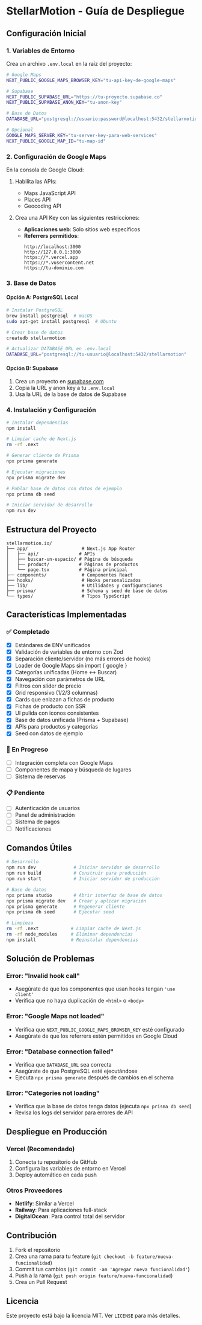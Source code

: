 # StellarMotion - Guía de Despliegue

## Configuración Inicial

### 1. Variables de Entorno

Crea un archivo `.env.local` en la raíz del proyecto:

```bash
# Google Maps
NEXT_PUBLIC_GOOGLE_MAPS_BROWSER_KEY="tu-api-key-de-google-maps"

# Supabase
NEXT_PUBLIC_SUPABASE_URL="https://tu-proyecto.supabase.co"
NEXT_PUBLIC_SUPABASE_ANON_KEY="tu-anon-key"

# Base de Datos
DATABASE_URL="postgresql://usuario:password@localhost:5432/stellarmotion"

# Opcional
GOOGLE_MAPS_SERVER_KEY="tu-server-key-para-web-services"
NEXT_PUBLIC_GOOGLE_MAP_ID="tu-map-id"
```

### 2. Configuración de Google Maps

En la consola de Google Cloud:

1. Habilita las APIs:
   - Maps JavaScript API
   - Places API
   - Geocoding API

2. Crea una API Key con las siguientes restricciones:
   - **Aplicaciones web**: Solo sitios web específicos
   - **Referrers permitidos**:
     ```
     http://localhost:3000
     http://127.0.0.1:3000
     https://*.vercel.app
     https://*.vusercontent.net
     https://tu-dominio.com
     ```

### 3. Base de Datos

#### Opción A: PostgreSQL Local
```bash
# Instalar PostgreSQL
brew install postgresql  # macOS
sudo apt-get install postgresql  # Ubuntu

# Crear base de datos
createdb stellarmotion

# Actualizar DATABASE_URL en .env.local
DATABASE_URL="postgresql://tu-usuario@localhost:5432/stellarmotion"
```

#### Opción B: Supabase
1. Crea un proyecto en [supabase.com](https://supabase.com)
2. Copia la URL y anon key a tu `.env.local`
3. Usa la URL de la base de datos de Supabase

### 4. Instalación y Configuración

```bash
# Instalar dependencias
npm install

# Limpiar cache de Next.js
rm -rf .next

# Generar cliente de Prisma
npx prisma generate

# Ejecutar migraciones
npx prisma migrate dev

# Poblar base de datos con datos de ejemplo
npx prisma db seed

# Iniciar servidor de desarrollo
npm run dev
```

## Estructura del Proyecto

```
stellarmotion.io/
├── app/                    # Next.js App Router
│   ├── api/               # APIs
│   ├── buscar-un-espacio/ # Página de búsqueda
│   ├── product/           # Páginas de productos
│   └── page.tsx           # Página principal
├── components/             # Componentes React
├── hooks/                  # Hooks personalizados
├── lib/                    # Utilidades y configuraciones
├── prisma/                 # Schema y seed de base de datos
└── types/                  # Tipos TypeScript
```

## Características Implementadas

### ✅ Completado
- [x] Estándares de ENV unificados
- [x] Validación de variables de entorno con Zod
- [x] Separación cliente/servidor (no más errores de hooks)
- [x] Loader de Google Maps sin import { google }
- [x] Categorías unificadas (Home ↔ Buscar)
- [x] Navegación con parámetros de URL
- [x] Filtros con slider de precio
- [x] Grid responsivo (1/2/3 columnas)
- [x] Cards que enlazan a fichas de producto
- [x] Fichas de producto con SSR
- [x] UI pulida con iconos consistentes
- [x] Base de datos unificada (Prisma + Supabase)
- [x] APIs para productos y categorías
- [x] Seed con datos de ejemplo

### 🔄 En Progreso
- [ ] Integración completa con Google Maps
- [ ] Componentes de mapa y búsqueda de lugares
- [ ] Sistema de reservas

### 📋 Pendiente
- [ ] Autenticación de usuarios
- [ ] Panel de administración
- [ ] Sistema de pagos
- [ ] Notificaciones

## Comandos Útiles

```bash
# Desarrollo
npm run dev              # Iniciar servidor de desarrollo
npm run build            # Construir para producción
npm run start            # Iniciar servidor de producción

# Base de datos
npx prisma studio        # Abrir interfaz de base de datos
npx prisma migrate dev   # Crear y aplicar migración
npx prisma generate      # Regenerar cliente
npx prisma db seed       # Ejecutar seed

# Limpieza
rm -rf .next            # Limpiar cache de Next.js
rm -rf node_modules     # Eliminar dependencias
npm install             # Reinstalar dependencias
```

## Solución de Problemas

### Error: "Invalid hook call"
- Asegúrate de que los componentes que usan hooks tengan `'use client'`
- Verifica que no haya duplicación de `<html>` o `<body>`

### Error: "Google Maps not loaded"
- Verifica que `NEXT_PUBLIC_GOOGLE_MAPS_BROWSER_KEY` esté configurado
- Asegúrate de que los referrers estén permitidos en Google Cloud

### Error: "Database connection failed"
- Verifica que `DATABASE_URL` sea correcta
- Asegúrate de que PostgreSQL esté ejecutándose
- Ejecuta `npx prisma generate` después de cambios en el schema

### Error: "Categories not loading"
- Verifica que la base de datos tenga datos (ejecuta `npx prisma db seed`)
- Revisa los logs del servidor para errores de API

## Despliegue en Producción

### Vercel (Recomendado)
1. Conecta tu repositorio de GitHub
2. Configura las variables de entorno en Vercel
3. Deploy automático en cada push

### Otros Proveedores
- **Netlify**: Similar a Vercel
- **Railway**: Para aplicaciones full-stack
- **DigitalOcean**: Para control total del servidor

## Contribución

1. Fork el repositorio
2. Crea una rama para tu feature (`git checkout -b feature/nueva-funcionalidad`)
3. Commit tus cambios (`git commit -am 'Agregar nueva funcionalidad'`)
4. Push a la rama (`git push origin feature/nueva-funcionalidad`)
5. Crea un Pull Request

## Licencia

Este proyecto está bajo la licencia MIT. Ver `LICENSE` para más detalles.
